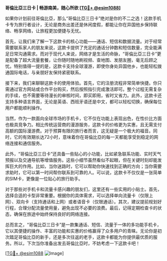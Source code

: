 **哥倫比亞三日卡 | 畅游南美，随心所欲 [[TG💪+ @esim1088](https://t.me/s/esim1088)]**

如果你计划前往哥倫比亞，那么“哥倫比亞三日卡”绝对是你的不二之选！这款手机卡专为旅行者设计，无论是商务出差还是休闲度假，都能让你在异国他乡保持联络、畅享网络，让旅程更加便捷与无忧。

首先，让我们来了解一下这款卡的核心功能——通话、短信和数据流量。对于经常需要联系家人的朋友来说，这款卡提供了充足的通话分钟数和短信数量，完全能满足日常沟通需求。而对于现代人来说，网络才是生活的命脉，“哥倫比亞三日卡”更是配备了超大流量套餐，让你随时随地刷视频、查地图、发朋友圈，毫无后顾之忧。特别值得一提的是，这款卡支持全球漫游，即使你身处异国他乡，也能轻松拨通国际电话，与亲朋好友保持紧密联系。

接下来，我们来聊聊这款卡的使用体验。首先，它的注册流程非常简单快捷。你只需通过官方网站或合作平台购买，然后按照指引完成激活即可。整个过程无需复杂的手续，也不需要等待漫长的审核时间，即买即用，省时又省力。此外，这款卡还支持多种语言界面，无论是英语、西班牙语还是中文，都可以轻松切换，确保每位用户都能顺利操作。

当然，作为一款面向全球市场的手机卡，它不仅在功能上表现出色，在性价比方面也极具竞争力。相比传统运营商的漫游服务，这款卡的价格更为实惠，且无需支付高额的国际漫游费。对于预算有限的旅行者而言，这无疑是一个极大的福音。同时，它的有效期长达72小时，意味着你在哥倫比亞的每一天都能享受到稳定的网络连接和通信服务。

此外，“哥倫比亞三日卡”还具备一些贴心的小功能，比如紧急联系功能、实时天气预报以及交通导航等增值服务。这些小细节虽然看似不起眼，但在关键时刻却能发挥巨大的作用。比如，当你迷路时，它可以帮助你快速找到正确的方向；当你需要求助时，它可以第一时间帮你联系到可靠的人。可以说，这款卡不仅仅是一张简单的SIM卡，更像是一位贴心的旅行助手。

对于那些对手机卡和流量卡感兴趣的朋友们，这里还有一些实用的小贴士。首先，选择合适的卡型非常重要。根据你的具体需求，可以选择单向流量卡（仅限上网）、双向卡（支持通话和上网）或者语音卡（仅限通话）。其次，建议提前规划好行程，合理分配流量使用量，避免出现不必要的浪费。最后，记得定期检查卡的状态，确保在旅途中始终保持良好的网络连接。

总而言之，“哥倫比亞三日卡”是一款集通话、短信、流量于一体的多功能手机卡，它以其便捷的操作、丰富的功能和实惠的价格赢得了众多用户的青睐。无论你是初次踏足哥倫比亞的新手，还是多次往返的老手，这款卡都能为你提供最优质的服务。所以，下次当你准备出发去哥倫比亞时，不妨考虑一下这款卡吧！

[[TG💪+ @esim1088](https://t.me/s/esim1088) ![Image](https://i.postimg.cc/4NQfJmqS/Snipaste-2025-05-13-00-14-12.png)]